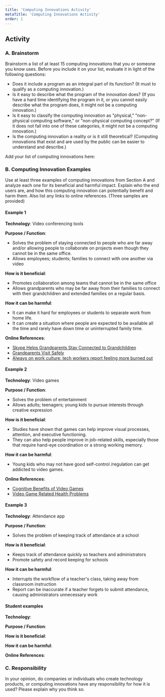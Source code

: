 ```yaml
---
title: 'Computing Innovations Activity'
metaTitle: 'Computing Innovations Activity'
order: 1
---
```


## Activity

### A. Brainstorm

Brainstorm a list of at least 15 computing innovations that you or someone you know uses. Before you include it on your list, evaluate it in light of the following questions:

* Does it include a program as an integral part of its function? (It must to qualify as a computing innovation.)
* Is it easy to describe what the program of the innovation does? (If you have a hard time identifying the program in it, or you cannot easily describe what the program does, it might not be a computing innovation.)
* Is it easy to classify the computing innovation as "physical," "non-physical computing software," or "non-physical computing concept?" (If it does not fall into one of these categories, it might not be a computing innovation.)
* Is the computing innovation a reality or is it still theoretical? (Computing innovations that exist and are used by the public can be easier to understand and describe.)

Add your list of computing innovations here:

### B. Computing Innovation Examples

Use at least three examples of computing innovations from Section A and analyze each one for its beneficial and harmful impact.  Explain who the end users are, and how this computing innovation can potentially benefit and harm them. Also list any links to online references. (Three samples are provided)

#### Example 1

**Technology**: Video conferencing tools

**Purpose / Function**:
* Solves the problem of staying connected to people who are far away and/or allowing people to collaborate on projects even though they cannot be in the same office.
* Allows employees; students; families to connect with one another via video

**How is it beneficial**:
* Promotes collaboration among teams that cannot be in the same office
* Allows grandparents who may be far away from their families to connect with their grandchildren and extended families on a regular basis.

**How it can be harmful**:
* It can make it hard for employees or students to separate work from home life.
* It can create a situation where people are expected to be available all the time and rarely have down time or uninterrupted family time.

**Online References**:
* [Skype Helps Grandparents Stay Connected to Grandchildren](https://youtu.be/EEKu4Wmce0I)
* [Grandparents Visit Safely](https://www.nytimes.com/2020/03/20/parenting/grandparents-visit-safety-coronavirus.html)
* [Always on work culture: tech workers report feeling more burned out](https://www.msn.com/en-us/news/us/always-on-work-culture-tech-workers-report-feeling-more-burned-out-working-from-home/ar-BB1adTcC)

#### Example 2

**Technology**: Video games

**Purpose / Function**:
* Solves the problem of entertainment
* Allows adults; teenagers; young kids to pursue interests through creative expression

**How is it beneficial**:
* Studies have shown that games can help improve visual processes, attention, and executive functioning.
* They can also help people improve in job-related skills, especially those that require hand-eye coordination or a strong working memory.

**How it can be harmful**:
* Young kids who may not have good self-control /regulation can get addicted to video games.

**Online References**:
* [Cognitive Benefits of Video Games](https://www.psychologytoday.com/us/blog/freedom-learn/201502/cognitive-benefits-playing-video-games)
* [Video Game Related Health Problems](https://en.wikipedia.org/wiki/Video_game%E2%80%93related_health_problems)

#### Example 3

**Technology**: Attendance app

**Purpose / Function**:
* Solves the problem of keeping track of attendance at a school
 
**How is it beneficial**:
* Keeps track of attendance quickly so teachers and administrators
* Promote safety and record keeping for schools

**How it can be harmful**:
* Interrupts the workflow of a teacher's class, taking away from classroom instruction 
* Report can be inaccurate if a teacher forgets to submit attendance, causing administrators unnecessary work 

#### Student examples

**Technology**:

**Purpose / Function**:

**How is it beneficial**:

**How it can be harmful**:

**Online References**:

### C. Responsibility

In your opinion, do companies or individuals who create technology products, or computing innovations have any responsibility for how it is used? Please explain why you think so.

